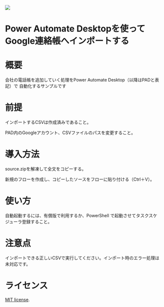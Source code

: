 <div id="top"></div>

<!-- ## 使用技術 -->
<!-- シールド一覧 -->
<!-- https://t8csp.csb.app/ -->
<p style="display: inline">
  <img src="https://img.shields.io/badge/-Power%20Automate%20Desktop-5391FE.svg?logo=Power%20Automate&style=popout"
</p>


# Power Automate Desktopを使ってGoogle連絡帳へインポートする


# 概要

会社の電話帳を追加していく処理をPower Automate Desktop（以降はPADと表記）で
自動化するサンプルです

# 前提

インポートするCSVは作成済みであること。

PAD内のGoogleアカウント、CSVファイルのパスを変更すること。

# 導入方法

source.zipを解凍して全文をコピーする。

新規のフローを作成し、コピーしたソースをフローに貼り付ける（Ctrl＋V）。

# 使い方

自動起動するには、有償版で利用するか、PowerShell で起動させてタスクスケジューラ登録すること。


# 注意点

インポートできる正しいCSVで実行してください。インポート時のエラー処理は未対応です。

# ライセンス
 [MIT license](https://en.wikipedia.org/wiki/MIT_License).
